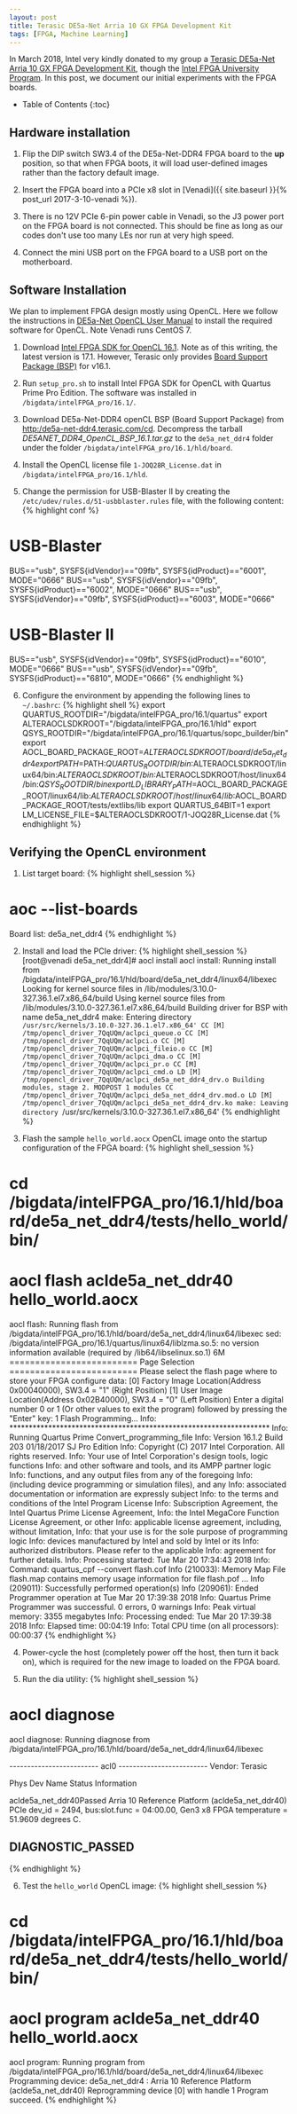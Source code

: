 ```yaml
---
layout: post
title: Terasic DE5a-Net Arria 10 GX FPGA Development Kit
tags: [FPGA, Machine Learning]
---
```


In March 2018, Intel very kindly donated to my group a [Terasic DE5a-Net Arria 10 GX FPGA Development Kit](http://www.terasic.com.tw/cgi-bin/page/archive.pl?Language=English&CategoryNo=1&No=1108&PartNo=1#http://www.terasic.com.tw/attachment/archive/1108/image/topDDR.jpg), though the [Intel FPGA University Program](https://www.altera.com/support/training/university/overview.html). In this post, we document our initial experiments with the FPGA boards.<!-- more -->

* Table of Contents
{:toc}

## Hardware installation
1) Flip the DIP switch SW3.4 of the DE5a-Net-DDR4 FPGA board to the **up** position, so that when FPGA boots, it will load user-defined images rather than the factory default image.

2) Insert the FPGA board into a PCIe x8 slot in [Venadi]({{ site.baseurl }}{% post_url 2017-3-10-venadi %}).

3) There is no 12V PCIe 6-pin power cable in Venadi, so the J3 power port on the FPGA board is not connected. This should be fine as long as our codes don't use too many LEs nor run at very high speed.

4) Connect the mini USB port on the FPGA board to a USB port on the motherboard.

## Software Installation
We plan to implement FPGA design mostly using OpenCL. Here we follow the instructions in [DE5a-Net OpenCL User Manual](http://www.terasic.com.tw/cgi-bin/page/archive.pl?Language=English&CategoryNo=1&No=1108&PartNo=4) to install the required software for OpenCL. Note Venadi runs CentOS 7.

1) Download [Intel FPGA SDK for OpenCL 16.1](http://dl.altera.com/opencl/16.1/). Note as of this writing, the latest version is 17.1. However, Terasic only provides [Board Support Package (BSP)](http://www.terasic.com.tw/cgi-bin/page/archive.pl?Language=English&CategoryNo=1&No=1108&PartNo=4) for v16.1.

2) Run `setup_pro.sh` to install Intel FPGA SDK for OpenCL with Quartus Prime Pro Edition. The software was installed in `/bigdata/intelFPGA_pro/16.1/`.

3) Download DE5a-Net-DDR4 openCL BSP (Board Support Package) from [http:/de5a-net-ddr4.terasic.com/cd](http:/de5a-net-ddr4.terasic.com/cd). Decompress the tarball *DE5ANET_DDR4_OpenCL_BSP_16.1.tar.gz* to the `de5a_net_ddr4` folder under the folder `/bigdata/intelFPGA_pro/16.1/hld/board`.

4) Install the OpenCL license file `1-JOQ28R_License.dat` in `/bigdata/intelFPGA_pro/16.1/hld`.

5) Change the permission for USB-Blaster II by creating the `/etc/udev/rules.d/51-usbblaster.rules` file, with the following content:
{% highlight conf %}
# USB-Blaster
BUS=="usb", SYSFS{idVendor}=="09fb", SYSFS{idProduct}=="6001", MODE="0666"
BUS=="usb", SYSFS{idVendor}=="09fb", SYSFS{idProduct}=="6002", MODE="0666"
BUS=="usb", SYSFS{idVendor}=="09fb", SYSFS{idProduct}=="6003", MODE="0666"
# USB-Blaster II
BUS=="usb", SYSFS{idVendor}=="09fb", SYSFS{idProduct}=="6010", MODE="0666"
BUS=="usb", SYSFS{idVendor}=="09fb", SYSFS{idProduct}=="6810", MODE="0666"
{% endhighlight %}

6) Configure the environment by appending the following lines to `~/.bashrc`:
{% highlight shell %}
export QUARTUS_ROOTDIR="/bigdata/intelFPGA_pro/16.1/quartus"
export ALTERAOCLSDKROOT="/bigdata/intelFPGA_pro/16.1/hld"
export QSYS_ROOTDIR="/bigdata/intelFPGA_pro/16.1/quartus/sopc_builder/bin"
export AOCL_BOARD_PACKAGE_ROOT=$ALTERAOCLSDKROOT/board/de5a_net_ddr4
export PATH=$PATH:$QUARTUS_ROOTDIR/bin:$ALTERAOCLSDKROOT/linux64/bin:$ALTERAOCLSDKROOT/bin:$ALTERAOCLSDKROOT/host/linux64/bin:$QSYS_ROOTDIR/bin
export LD_LIBRARY_PATH=$AOCL_BOARD_PACKAGE_ROOT/linux64/lib:$ALTERAOCLSDKROOT/host/linux64/lib:$AOCL_BOARD_PACKAGE_ROOT/tests/extlibs/lib
export QUARTUS_64BIT=1
export LM_LICENSE_FILE=$ALTERAOCLSDKROOT/1-JOQ28R_License.dat
{% endhighlight %}

## Verifying the OpenCL environment
1) List target board:
{% highlight shell_session %}
# aoc --list-boards
Board list:
  de5a_net_ddr4
{% endhighlight %}

2) Install and load the PCIe driver:
{% highlight shell_session %}
[root@venadi de5a_net_ddr4]# aocl install
aocl install: Running install from /bigdata/intelFPGA_pro/16.1/hld/board/de5a_net_ddr4/linux64/libexec
Looking for kernel source files in /lib/modules/3.10.0-327.36.1.el7.x86_64/build
Using kernel source files from  /lib/modules/3.10.0-327.36.1.el7.x86_64/build
Building driver for BSP with name de5a_net_ddr4
make: Entering directory `/usr/src/kernels/3.10.0-327.36.1.el7.x86_64'
  CC [M]  /tmp/opencl_driver_7QqUQm/aclpci_queue.o
  CC [M]  /tmp/opencl_driver_7QqUQm/aclpci.o
  CC [M]  /tmp/opencl_driver_7QqUQm/aclpci_fileio.o
  CC [M]  /tmp/opencl_driver_7QqUQm/aclpci_dma.o
  CC [M]  /tmp/opencl_driver_7QqUQm/aclpci_pr.o
  CC [M]  /tmp/opencl_driver_7QqUQm/aclpci_cmd.o
  LD [M]  /tmp/opencl_driver_7QqUQm/aclpci_de5a_net_ddr4_drv.o
  Building modules, stage 2.
  MODPOST 1 modules
  CC      /tmp/opencl_driver_7QqUQm/aclpci_de5a_net_ddr4_drv.mod.o
  LD [M]  /tmp/opencl_driver_7QqUQm/aclpci_de5a_net_ddr4_drv.ko
make: Leaving directory `/usr/src/kernels/3.10.0-327.36.1.el7.x86_64'
{% endhighlight %}

3) Flash the sample `hello_world.aocx` OpenCL image onto the startup configuration of the FPGA board:
{% highlight shell_session %}
# cd /bigdata/intelFPGA_pro/16.1/hld/board/de5a_net_ddr4/tests/hello_world/bin/

# aocl flash aclde5a_net_ddr40 hello_world.aocx
aocl flash: Running flash from /bigdata/intelFPGA_pro/16.1/hld/board/de5a_net_ddr4/linux64/libexec
sed: /bigdata/intelFPGA_pro/16.1/quartus/linux64/liblzma.so.5: no version information available (required by /lib64/libselinux.so.1)
6M
========================= Page Selection =========================
Please select the flash page where to store your FPGA configure data:
[0] Factory Image Location(Address 0x00040000), SW3.4 = "1" (Right Position)
[1] User Image Location(Address 0x02B40000), SW3.4 = "0" (Left Position)
Enter a digital number 0 or 1 (Or other values to exit the program) followed by pressing the "Enter" key:
1
Flash Programming...
Info: *******************************************************************
Info: Running Quartus Prime Convert_programming_file
    Info: Version 16.1.2 Build 203 01/18/2017 SJ Pro Edition
    Info: Copyright (C) 2017  Intel Corporation. All rights reserved.
    Info: Your use of Intel Corporation's design tools, logic functions
    Info: and other software and tools, and its AMPP partner logic
    Info: functions, and any output files from any of the foregoing
    Info: (including device programming or simulation files), and any
    Info: associated documentation or information are expressly subject
    Info: to the terms and conditions of the Intel Program License
    Info: Subscription Agreement, the Intel Quartus Prime License Agreement,
    Info: the Intel MegaCore Function License Agreement, or other
    Info: applicable license agreement, including, without limitation,
    Info: that your use is for the sole purpose of programming logic
    Info: devices manufactured by Intel and sold by Intel or its
    Info: authorized distributors.  Please refer to the applicable
    Info: agreement for further details.
    Info: Processing started: Tue Mar 20 17:34:43 2018
Info: Command: quartus_cpf --convert flash.cof
Info (210033): Memory Map File flash.map contains memory usage information for file flash.pof
...
Info (209011): Successfully performed operation(s)
Info (209061): Ended Programmer operation at Tue Mar 20 17:39:38 2018
Info: Quartus Prime Programmer was successful. 0 errors, 0 warnings
    Info: Peak virtual memory: 3355 megabytes
    Info: Processing ended: Tue Mar 20 17:39:38 2018
    Info: Elapsed time: 00:04:19
    Info: Total CPU time (on all processors): 00:00:37
{% endhighlight %}

4) Power-cycle the host (completely power off the host, then turn it back on), which is required for the new image to loaded on the FPGA board.

5) Run the dia utility:
{% highlight shell_session %}
# aocl diagnose
aocl diagnose: Running diagnose from /bigdata/intelFPGA_pro/16.1/hld/board/de5a_net_ddr4/linux64/libexec

------------------------- acl0 -------------------------
Vendor: Terasic

Phys Dev Name  Status   Information

aclde5a_net_ddr40Passed   Arria 10 Reference Platform (aclde5a_net_ddr40)
                       PCIe dev_id = 2494, bus:slot.func = 04:00.00, Gen3 x8
                       FPGA temperature = 51.9609 degrees C.

DIAGNOSTIC_PASSED
---------------------------------------------------------
{% endhighlight %}

6) Test the `hello_world` OpenCL image:
{% highlight shell_session %}
# cd /bigdata/intelFPGA_pro/16.1/hld/board/de5a_net_ddr4/tests/hello_world/bin/
# aocl program aclde5a_net_ddr40 hello_world.aocx
aocl program: Running program from /bigdata/intelFPGA_pro/16.1/hld/board/de5a_net_ddr4/linux64/libexec
Programming device: de5a_net_ddr4 : Arria 10 Reference Platform (aclde5a_net_ddr40)
Reprogramming device [0] with handle 1
Program succeed.
{% endhighlight %}
